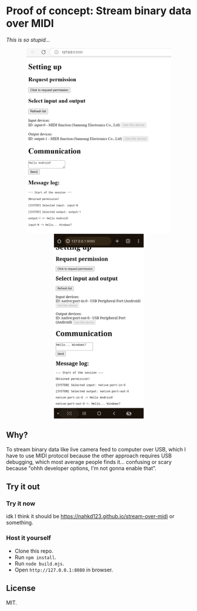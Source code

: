 # Proof of concept: Stream binary data over MIDI
_This is so stupid..._

<center>
<img src="./docs/pc.png" height=500> <img src="./docs/android.png" height=500>
</center>

## Why?
To stream binary data like live camera feed to computer over USB, which I have to use MIDI protocol because the other approach requires USB debugging, which most average people finds it... confusing or scary because "ohhh developer options, I'm not gonna enable that".

## Try it out
### Try it now
idk I think it should be https://nahkd123.github.io/stream-over-midi or something.

### Host it yourself
- Clone this repo.
- Run `npm install`.
- Run `node build.mjs`.
- Open `http://127.0.0.1:8080` in browser.

## License
MIT.